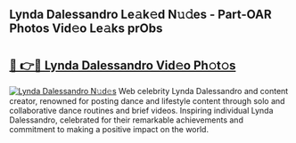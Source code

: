 ## Lynda Dalessandro Le𝚊k𝚎d N𝚞𝚍es - Part-OAR Photos Vid𝚎o Le𝚊ks prObs

# <h2><a href="http://fbec0x.evod.top/?m=Lynda+Dalessandro">🔗 👉🔴 Lynda Dalessandro Vid𝚎o Ph𝚘t𝚘s</a></h2>

[![Lynda Dalessandro N𝚞d𝚎s](https://i.imgur.com/8V9OHl7.gif)](http://fbec0x.evod.top/?m=Lynda+Dalessandro)
Web celebrity Lynda Dalessandro and content creator, renowned for posting dance and lifestyle content through solo and collaborative dance routines and brief videos. Inspiring individual Lynda Dalessandro, celebrated for their remarkable achievements and commitment to making a positive impact on the world. 

